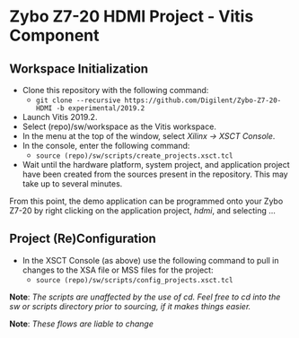 Zybo Z7-20 HDMI Project - Vitis Component
=========================================

Workspace Initialization
------------------------
- Clone this repository with the following command:
  * `git clone --recursive https://github.com/Digilent/Zybo-Z7-20-HDMI -b experimental/2019.2`
- Launch Vitis 2019.2.
- Select (repo)/sw/workspace as the Vitis workspace.
- In the menu at the top of the window, select *Xilinx -> XSCT Console*.
- In the console, enter the following command:
  * `source (repo)/sw/scripts/create_projects.xsct.tcl`
- Wait until the hardware platform, system project, and application project have been created from the sources present in the repository. This may take up to several minutes.

From this point, the demo application can be programmed onto your Zybo Z7-20 by right clicking on the application project, *hdmi*, and selecting ...

Project (Re)Configuration
-------------------------

- In the XSCT Console (as above) use the following command to pull in changes to the XSA file or MSS files for the project:
  * `source (repo)/sw/scripts/config_projects.xsct.tcl`

**Note**: *The scripts are unaffected by the use of cd. Feel free to cd into the sw or scripts directory prior to sourcing, if it makes things easier.*

**Note**: *These flows are liable to change*